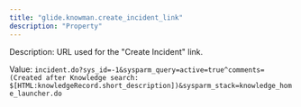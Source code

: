 ```yaml
---
title: "glide.knowman.create_incident_link"
description: "Property"
---
```


Description: URL used for the "Create Incident" link.

Value: `incident.do?sys_id=-1&sysparm_query=active=true^comments=(Created after Knowledge search: $[HTML:knowledgeRecord.short_description])&sysparm_stack=knowledge_home_launcher.do`